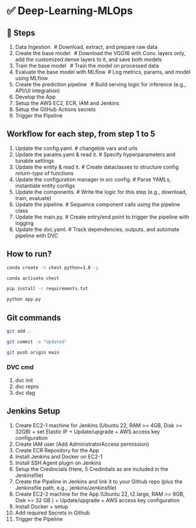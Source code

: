 # ✅ Deep-Learning-MLOps

## 🔢 Steps

1. Data Ingestion   # Download, extract, and prepare raw data
2. Create the base model   # Download the VGG16 with Conv. layers only, add the customized dense layers to it, and save both models
3. Train the base model   # Train the model on processed data
4. Evaluate the base model with MLflow  # Log metrics, params, and model using MLflow
5. Create the prediction pipeline   # Build serving logic for inference (e.g., API/UI integration)
6. Develop the App
7. Setup the AWS EC2, ECR, IAM and Jenkins
8. Setup the GitHub Actions secrets
9. Trigger the Pipeline

## Workflow for each step, from step 1 to 5

1. Update the config.yaml. # changeble vars and urls
2. Update the params.yaml & read it. # Specify hyperparameters and tunable settings
3. Update the entity & read it. # Create dataclasses to structure config _return-type_ of functions
4. Update the configuration manager in src config. # Parse YAMLs, instantiate entity configs
5. Update the components. # Write the logic for this step (e.g., download, train, evaluate)
6. Update the pipeline. # Sequence component calls using the pipeline class
7. Update the main.py. # Create entry/end point to trigger the pipeline with logging
8. Update the dvc.yaml. # Track dependencies, outputs, and automate pipeline with DVC

## How to run?

```bash
conda create -n chest python=3.8 -y
```

```bash
conda activate chest
```

```bash
pip install -r requirements.txt
```

```bash
python app.py
```

## Git commands

```bash
git add .

git commit -m "Updated"

git push origin main
```

### DVC cmd

1. dvc init
2. dvc repro
3. dvc dag

## Jenkins Setup

1. Create EC2-1 machine for Jenkins (Ubuntu 22, RAM >= 4GB, Disk >= 32GB) + set Elastic IP + Update/upgrade + AWS access key configuration
2. Create IAM user (Add AdministratorAccess permission)
3. Create ECR Repository for the App
4. Install Jenkins and Docker on EC2-1
5. Install SSH Agent plugin on Jenkins
6. Setup the Credincials (Here, 5 Credintials as are included in the Jenkinsfile)
7. Create the Pipeline in Jenkins and link it to your Github repo (plus the Jenkinsfile path, e.g., .jenkins/Jenkinsfile)
8. Create EC2-2 machine for the App (Ubuntu 22, t2.large, RAM >= 8GB, Disk >= 32 GB ) + Update/upgrade + AWS access key configuration
9. Install Docker + setup
10. Add required Secrets in Github
11. Trigger the Pipeline
